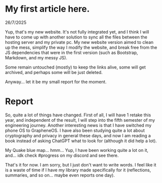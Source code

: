 # My first article here.

26/7/2025

Yup, that's my new website. It's not fully integrated yet, and I think I will have to come up with another solution to sync all the files between the hosting server and my private pc. My new website version aimed to clean up the mess, simplify the way I modify the website, and break free from the JS dependencies that were in the first version (such as Bootstrap, Markdown, and my messy JS).

Some remain untouched (mostly) to keep the links alive, some will get archived, and perhaps some will be just deleted.

Anyway... let it be my small report for the moment.

# Report

So, quite a lot of things have changed. First of all, I will have 1 retake this year, and independent of the result, I will step into the fifth semester of my engineering journey. Another interesting news is that I have switched my phone OS to GrapheneOS. I have also been studying quite a lot about cryptography and privacy in general these days, and now I am reading a book instead of asking ChatGPT what to look for (although it did help a lot).

My Quake blue map... hmm... Yup, I have been working quite a lot on it, and... idk check #progress on my discord and see there.

That's it for now.
I am sorry, but I just don't want to write words. I feel like it is a waste of time if I have my library made specifically for it (reflections, summaries, and so on... maybe even reports one day).